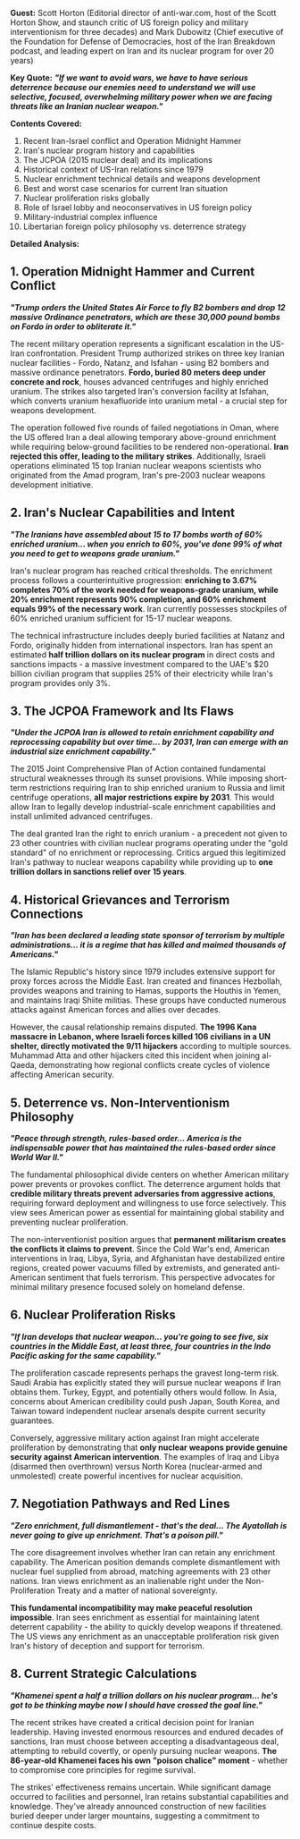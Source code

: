 **Guest:** Scott Horton (Editorial director of anti-war.com, host of the Scott Horton Show, and staunch critic of US foreign policy and military interventionism for three decades) and Mark Dubowitz (Chief executive of the Foundation for Defense of Democracies, host of the Iran Breakdown podcast, and leading expert on Iran and its nuclear program for over 20 years)

**Key Quote:**
***"If we want to avoid wars, we have to have serious deterrence because our enemies need to understand we will use selective, focused, overwhelming military power when we are facing threats like an Iranian nuclear weapon."***

**Contents Covered:**
1. Recent Iran-Israel conflict and Operation Midnight Hammer
2. Iran's nuclear program history and capabilities
3. The JCPOA (2015 nuclear deal) and its implications
4. Historical context of US-Iran relations since 1979
5. Nuclear enrichment technical details and weapons development
6. Best and worst case scenarios for current Iran situation
7. Nuclear proliferation risks globally
8. Role of Israel lobby and neoconservatives in US foreign policy
9. Military-industrial complex influence
10. Libertarian foreign policy philosophy vs. deterrence strategy

**Detailed Analysis:**

## 1. Operation Midnight Hammer and Current Conflict

***"Trump orders the United States Air Force to fly B2 bombers and drop 12 massive Ordinance penetrators, which are these 30,000 pound bombs on Fordo in order to obliterate it."***

The recent military operation represents a significant escalation in the US-Iran confrontation. President Trump authorized strikes on three key Iranian nuclear facilities - Fordo, Natanz, and Isfahan - using B2 bombers and massive ordinance penetrators. **Fordo, buried 80 meters deep under concrete and rock**, houses advanced centrifuges and highly enriched uranium. The strikes also targeted Iran's conversion facility at Isfahan, which converts uranium hexafluoride into uranium metal - a crucial step for weapons development.

The operation followed five rounds of failed negotiations in Oman, where the US offered Iran a deal allowing temporary above-ground enrichment while requiring below-ground facilities to be rendered non-operational. **Iran rejected this offer, leading to the military strikes**. Additionally, Israeli operations eliminated 15 top Iranian nuclear weapons scientists who originated from the Amad program, Iran's pre-2003 nuclear weapons development initiative.

## 2. Iran's Nuclear Capabilities and Intent

***"The Iranians have assembled about 15 to 17 bombs worth of 60% enriched uranium... when you enrich to 60%, you've done 99% of what you need to get to weapons grade uranium."***

Iran's nuclear program has reached critical thresholds. The enrichment process follows a counterintuitive progression: **enriching to 3.67% completes 70% of the work needed for weapons-grade uranium, while 20% enrichment represents 90% completion, and 60% enrichment equals 99% of the necessary work**. Iran currently possesses stockpiles of 60% enriched uranium sufficient for 15-17 nuclear weapons.

The technical infrastructure includes deeply buried facilities at Natanz and Fordo, originally hidden from international inspectors. Iran has spent an estimated **half trillion dollars on its nuclear program** in direct costs and sanctions impacts - a massive investment compared to the UAE's $20 billion civilian program that supplies 25% of their electricity while Iran's program provides only 3%.

## 3. The JCPOA Framework and Its Flaws

***"Under the JCPOA Iran is allowed to retain enrichment capability and reprocessing capability but over time... by 2031, Iran can emerge with an industrial size enrichment capability."***

The 2015 Joint Comprehensive Plan of Action contained fundamental structural weaknesses through its sunset provisions. While imposing short-term restrictions requiring Iran to ship enriched uranium to Russia and limit centrifuge operations, **all major restrictions expire by 2031**. This would allow Iran to legally develop industrial-scale enrichment capabilities and install unlimited advanced centrifuges.

The deal granted Iran the right to enrich uranium - a precedent not given to 23 other countries with civilian nuclear programs operating under the "gold standard" of no enrichment or reprocessing. Critics argued this legitimized Iran's pathway to nuclear weapons capability while providing up to **one trillion dollars in sanctions relief over 15 years**.

## 4. Historical Grievances and Terrorism Connections

***"Iran has been declared a leading state sponsor of terrorism by multiple administrations... it is a regime that has killed and maimed thousands of Americans."***

The Islamic Republic's history since 1979 includes extensive support for proxy forces across the Middle East. Iran created and finances Hezbollah, provides weapons and training to Hamas, supports the Houthis in Yemen, and maintains Iraqi Shiite militias. These groups have conducted numerous attacks against American forces and allies over decades.

However, the causal relationship remains disputed. **The 1996 Kana massacre in Lebanon, where Israeli forces killed 106 civilians in a UN shelter, directly motivated the 9/11 hijackers** according to multiple sources. Muhammad Atta and other hijackers cited this incident when joining al-Qaeda, demonstrating how regional conflicts create cycles of violence affecting American security.

## 5. Deterrence vs. Non-Interventionism Philosophy

***"Peace through strength, rules-based order... America is the indispensable power that has maintained the rules-based order since World War II."***

The fundamental philosophical divide centers on whether American military power prevents or provokes conflict. The deterrence argument holds that **credible military threats prevent adversaries from aggressive actions**, requiring forward deployment and willingness to use force selectively. This view sees American power as essential for maintaining global stability and preventing nuclear proliferation.

The non-interventionist position argues that **permanent militarism creates the conflicts it claims to prevent**. Since the Cold War's end, American interventions in Iraq, Libya, Syria, and Afghanistan have destabilized entire regions, created power vacuums filled by extremists, and generated anti-American sentiment that fuels terrorism. This perspective advocates for minimal military presence focused solely on homeland defense.

## 6. Nuclear Proliferation Risks

***"If Iran develops that nuclear weapon... you're going to see five, six countries in the Middle East, at least three, four countries in the Indo Pacific asking for the same capability."***

The proliferation cascade represents perhaps the gravest long-term risk. Saudi Arabia has explicitly stated they will pursue nuclear weapons if Iran obtains them. Turkey, Egypt, and potentially others would follow. In Asia, concerns about American credibility could push Japan, South Korea, and Taiwan toward independent nuclear arsenals despite current security guarantees.

Conversely, aggressive military action against Iran might accelerate proliferation by demonstrating that **only nuclear weapons provide genuine security against American intervention**. The examples of Iraq and Libya (disarmed then overthrown) versus North Korea (nuclear-armed and unmolested) create powerful incentives for nuclear acquisition.

## 7. Negotiation Pathways and Red Lines

***"Zero enrichment, full dismantlement - that's the deal... The Ayatollah is never going to give up enrichment. That's a poison pill."***

The core disagreement involves whether Iran can retain any enrichment capability. The American position demands complete dismantlement with nuclear fuel supplied from abroad, matching agreements with 23 other nations. Iran views enrichment as an inalienable right under the Non-Proliferation Treaty and a matter of national sovereignty.

**This fundamental incompatibility may make peaceful resolution impossible**. Iran sees enrichment as essential for maintaining latent deterrent capability - the ability to quickly develop weapons if threatened. The US views any enrichment as an unacceptable proliferation risk given Iran's history of deception and support for terrorism.

## 8. Current Strategic Calculations

***"Khamenei spent a half a trillion dollars on his nuclear program... he's got to be thinking maybe now I should have crossed the goal line."***

The recent strikes have created a critical decision point for Iranian leadership. Having invested enormous resources and endured decades of sanctions, Iran must choose between accepting a disadvantageous deal, attempting to rebuild covertly, or openly pursuing nuclear weapons. **The 86-year-old Khamenei faces his own "poison chalice" moment** - whether to compromise core principles for regime survival.

The strikes' effectiveness remains uncertain. While significant damage occurred to facilities and personnel, Iran retains substantial capabilities and knowledge. They've already announced construction of new facilities buried deeper under larger mountains, suggesting a commitment to continue despite costs.